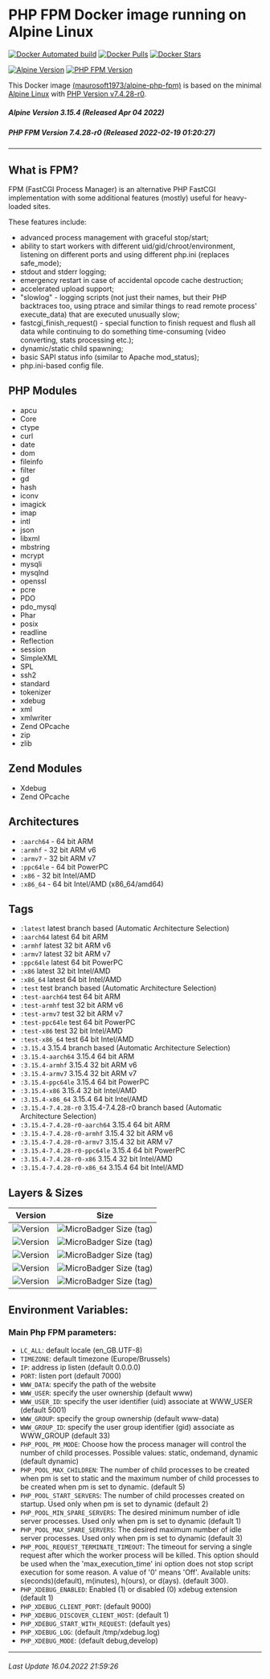 # PHP FPM Docker image running on Alpine Linux

[![Docker Automated build](https://img.shields.io/docker/automated/maurosoft1973/alpine-php-fpm.svg?style=for-the-badge&logo=docker)](https://hub.docker.com/r/maurosoft1973/alpine-php-fpm/)
[![Docker Pulls](https://img.shields.io/docker/pulls/maurosoft1973/alpine-php-fpm.svg?style=for-the-badge&logo=docker)](https://hub.docker.com/r/maurosoft1973/alpine-php-fpm/)
[![Docker Stars](https://img.shields.io/docker/stars/maurosoft1973/alpine-php-fpm.svg?style=for-the-badge&logo=docker)](https://hub.docker.com/r/maurosoft1973/alpine-php-fpm/)

[![Alpine Version](https://img.shields.io/badge/Alpine%20version-v3.15.4-green.svg?style=for-the-badge)](https://alpinelinux.org/)
[![PHP FPM Version](https://img.shields.io/docker/v/maurosoft1973/alpine-php-fpm?sort=semver&style=for-the-badge)](https://www.php.net)

This Docker image [(maurosoft1973/alpine-php-fpm)](https://hub.docker.com/r/maurosoft1973/alpine-php-fpm/) is based on the minimal [Alpine Linux](https://alpinelinux.org/) with [PHP Version v7.4.28-r0](https://www.php.net).

##### Alpine Version 3.15.4 (Released Apr 04 2022)
##### PHP FPM Version 7.4.28-r0 (Released 2022-02-19 01:20:27)

----

## What is FPM?
FPM (FastCGI Process Manager) is an alternative PHP FastCGI implementation with some additional features (mostly) useful for heavy-loaded sites.

These features include:
* advanced process management with graceful stop/start;
* ability to start workers with different uid/gid/chroot/environment, listening on different ports and using different php.ini (replaces safe_mode);
* stdout and stderr logging;
* emergency restart in case of accidental opcode cache destruction;
* accelerated upload support;
* "slowlog" - logging scripts (not just their names, but their PHP backtraces too, using ptrace and similar things to read remote process' execute_data) that are executed unusually slow;
* fastcgi_finish_request() - special function to finish request and flush all data while continuing to do something time-consuming (video converting, stats processing etc.);
* dynamic/static child spawning;
* basic SAPI status info (similar to Apache mod_status);
* php.ini-based config file.

## PHP Modules

* apcu
* Core
* ctype
* curl
* date
* dom
* fileinfo
* filter
* gd
* hash
* iconv
* imagick
* imap
* intl
* json
* libxml
* mbstring
* mcrypt
* mysqli
* mysqlnd
* openssl
* pcre
* PDO
* pdo_mysql
* Phar
* posix
* readline
* Reflection
* session
* SimpleXML
* SPL
* ssh2
* standard
* tokenizer
* xdebug
* xml
* xmlwriter
* Zend OPcache
* zip
* zlib

## Zend Modules
* Xdebug
* Zend OPcache


## Architectures

* ```:aarch64``` - 64 bit ARM
* ```:armhf```   - 32 bit ARM v6
* ```:armv7```   - 32 bit ARM v7
* ```:ppc64le``` - 64 bit PowerPC
* ```:x86```     - 32 bit Intel/AMD
* ```:x86_64```  - 64 bit Intel/AMD (x86_64/amd64)

## Tags

* ```:latest```         latest branch based (Automatic Architecture Selection)
* ```:aarch64```        latest 64 bit ARM
* ```:armhf```          latest 32 bit ARM v6
* ```:armv7```          latest 32 bit ARM v7
* ```:ppc64le```        latest 64 bit PowerPC
* ```:x86```            latest 32 bit Intel/AMD
* ```:x86_64```         latest 64 bit Intel/AMD
* ```:test```           test branch based (Automatic Architecture Selection)
* ```:test-aarch64```   test 64 bit ARM
* ```:test-armhf```     test 32 bit ARM v6
* ```:test-armv7```     test 32 bit ARM v7
* ```:test-ppc64le```   test 64 bit PowerPC
* ```:test-x86```       test 32 bit Intel/AMD
* ```:test-x86_64```    test 64 bit Intel/AMD
* ```:3.15.4``` 3.15.4 branch based (Automatic Architecture Selection)
* ```:3.15.4-aarch64```   3.15.4 64 bit ARM
* ```:3.15.4-armhf```     3.15.4 32 bit ARM v6
* ```:3.15.4-armv7```     3.15.4 32 bit ARM v7
* ```:3.15.4-ppc64le```   3.15.4 64 bit PowerPC
* ```:3.15.4-x86```       3.15.4 32 bit Intel/AMD
* ```:3.15.4-x86_64```    3.15.4 64 bit Intel/AMD
* ```:3.15.4-7.4.28-r0``` 3.15.4-7.4.28-r0 branch based (Automatic Architecture Selection)
* ```:3.15.4-7.4.28-r0-aarch64```   3.15.4 64 bit ARM
* ```:3.15.4-7.4.28-r0-armhf```     3.15.4 32 bit ARM v6
* ```:3.15.4-7.4.28-r0-armv7```     3.15.4 32 bit ARM v7
* ```:3.15.4-7.4.28-r0-ppc64le```   3.15.4 64 bit PowerPC
* ```:3.15.4-7.4.28-r0-x86```       3.15.4 32 bit Intel/AMD
* ```:3.15.4-7.4.28-r0-x86_64```    3.15.4 64 bit Intel/AMD

## Layers & Sizes

| Version                                                                               | Size                                                                                                                 |
|---------------------------------------------------------------------------------------|----------------------------------------------------------------------------------------------------------------------|
| ![Version](https://img.shields.io/badge/version-amd64-blue.svg?style=for-the-badge)   | ![MicroBadger Size (tag)](https://img.shields.io/docker/image-size/maurosoft1973/alpine-php-fpm/latest?style=for-the-badge)  |
| ![Version](https://img.shields.io/badge/version-armv6-blue.svg?style=for-the-badge)   | ![MicroBadger Size (tag)](https://img.shields.io/docker/image-size/maurosoft1973/alpine-php-fpm/armhf?style=for-the-badge)   |
| ![Version](https://img.shields.io/badge/version-armv7-blue.svg?style=for-the-badge)   | ![MicroBadger Size (tag)](https://img.shields.io/docker/image-size/maurosoft1973/alpine-php-fpm/armv7?style=for-the-badge)   |
| ![Version](https://img.shields.io/badge/version-ppc64le-blue.svg?style=for-the-badge) | ![MicroBadger Size (tag)](https://img.shields.io/docker/image-size/maurosoft1973/alpine-php-fpm/ppc64le?style=for-the-badge) |
| ![Version](https://img.shields.io/badge/version-x86-blue.svg?style=for-the-badge)     | ![MicroBadger Size (tag)](https://img.shields.io/docker/image-size/maurosoft1973/alpine-php-fpm/x86?style=for-the-badge)     |

## Environment Variables:

### Main Php FPM parameters:
* `LC_ALL`: default locale (en_GB.UTF-8)
* `TIMEZONE`: default timezone (Europe/Brussels)
* `IP`: address ip listen (default 0.0.0.0)
* `PORT`: listen port (default 7000)
* `WWW_DATA`: specify the path of the website
* `WWW_USER`: specify the user ownership (default www)
* `WWW_USER_ID`: specify the user identifier (uid) associate at WWW_USER (default 5001)
* `WWW_GROUP`: specify the group ownership (default www-data)
* `WWW_GROUP_ID`: specify the user group identifier (gid) associate as WWW_GROUP (default 33)
* `PHP_POOL_PM_MODE`: Choose how the process manager will control the number of child processes. Possible values: static, ondemand, dynamic (default dynamic)
* `PHP_POOL_MAX_CHILDREN`: The number of child processes to be created when pm is set to static and the maximum number of child processes to be created when pm is set to dynamic. (default 5)
* `PHP_POOL_START_SERVERS`: The number of child processes created on startup. Used only when pm is set to dynamic (default 2)
* `PHP_POOL_MIN_SPARE_SERVERS`: The desired minimum number of idle server processes. Used only when pm is set to dynamic (default 1)
* `PHP_POOL_MAX_SPARE_SERVERS`: The desired maximum number of idle server processes. Used only when pm is set to dynamic (default 3)
* `PHP_POOL_REQUEST_TERMINATE_TIMEOUT`: The timeout for serving a single request after which the worker process will be killed. This option should be used when the 'max_execution_time' ini option does not stop script execution for some reason. A value of '0' means 'Off'. Available units: s(econds)(default), m(inutes), h(ours), or d(ays). (default 300).
* `PHP_XDEBUG_ENABLED`: Enabled (1) or disabled (0) xdebug extension (default 1)
* `PHP_XDEBUG_CLIENT_PORT`: (default 9000)
* `PHP_XDEBUG_DISCOVER_CLIENT_HOST`: (default 1)
* `PHP_XDEBUG_START_WITH_REQUEST`: (default yes)
* `PHP_XDEBUG_LOG`: (default /tmp/xdebug.log)
* `PHP_XDEBUG_MODE`: (default debug,develop)

***
###### Last Update 16.04.2022 21:59:26
